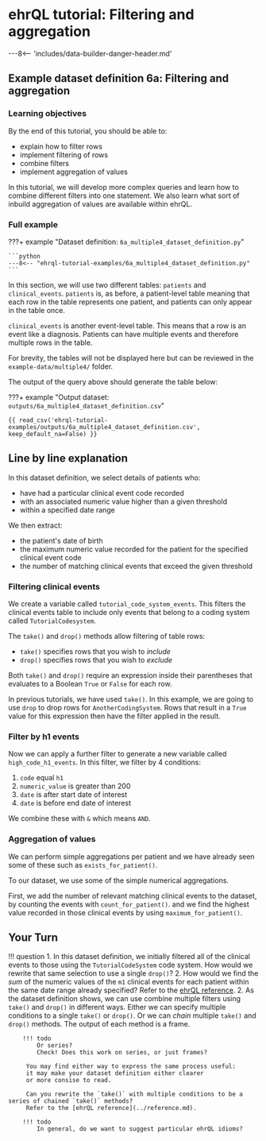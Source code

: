 # ehrQL tutorial: Filtering and aggregation

---8<-- 'includes/data-builder-danger-header.md'

## Example dataset definition 6a: Filtering and aggregation

### Learning objectives

By the end of this tutorial, you should be able to:

* explain how to filter rows
* implement filtering of rows
* combine filters
* implement aggregation of values

In this tutorial, we will develop more complex queries
and learn how to combine different filters into one statement.
We also learn what sort of inbuild aggregation of values are available within ehrQL.

### Full example

???+ example "Dataset definition: `6a_multiple4_dataset_definition.py`"

    ```python
    ---8<-- "ehrql-tutorial-examples/6a_multiple4_dataset_definition.py"
    ```

In this section, we will use two different tables: `patients` and `clinical_events`.
`patients` is, as before, a patient-level table
meaning that each row in the table represents one patient,
and patients can only appear in the table once.

`clinical_events` is another event-level table.
This means that a row is an event like a diagnosis.
Patients can have multiple events and therefore multiple rows in the table.

For brevity, the tables will not be displayed here but can be reviewed in the `example-data/multiple4/` folder.

The output of the query above should generate the table below:

???+ example "Output dataset: `outputs/6a_multiple4_dataset_definition.csv`"

    {{ read_csv('ehrql-tutorial-examples/outputs/6a_multiple4_dataset_definition.csv', keep_default_na=False) }}

## Line by line explanation

In this dataset definition, we select details of patients who:

* have had a particular clinical event code recorded
* with an associated numeric value higher than a given threshold
* within a specified date range

We then extract:

* the patient's date of birth
* the maximum numeric value recorded for the patient for the specified clinical event code
* the number of matching clinical events that exceed the given threshold

### Filtering clinical events

We create a variable called `tutorial_code_system_events`.
This filters the clinical events table to include only events
that belong to a coding system called `TutorialCodesystem`.

The `take()` and `drop()` methods allow filtering of table rows:

* `take()` specifies rows that you wish to *include*
* `drop()` specifies rows that you wish to *exclude*

Both `take()` and `drop()` require an expression inside their parentheses
that evaluates to a Boolean `True` or `False` for each row.

In previous tutorials, we have used `take()`.
In this example,
we are going to use `drop` to drop rows for `AnotherCodingSystem`.
Rows that result in a `True` value for this expression then have the filter applied in the result.

### Filter by h1 events

Now we can apply a further filter to generate a new variable called `high_code_h1_events`.
In this filter, we filter by 4 conditions:

1. `code` equal `h1`
2. `numeric_value` is greater than 200
3. `date` is after start date of interest
4. `date` is before end date of interest

We combine these with `&` which means `AND`.

### Aggregation of values

We can perform simple aggregations per patient
and we have already seen some of these such as `exists_for_patient()`.

To our dataset, we use some of the simple numerical aggregations.

First, we add the number of relevant matching clinical events to the dataset,
by counting the events with `count_for_patient()`.
and we find the highest value recorded in those clinical events
by using `maximum_for_patient()`.

## Your Turn

!!! question
    1. In this dataset definition,
       we initially filtered all of the clinical events to those using the `TutorialCodeSystem` code system.
       How would we rewrite that same selection to use a single `drop()`?
    2. How would we find the *sum* of the numeric values of the `m1` clinical events
       for each patient within the same date range already specified?
       Refer to the [ehrQL reference](../reference.md).
    2. As the dataset definition shows,
       we can use combine multiple filters using `take()` and `drop()`
       in different ways.
       Either we can specify multiple conditions to a single `take()` or
       `drop()`.
       Or we can *chain* multiple `take()` and `drop()` methods.
       The output of each method is a frame.

        !!! todo
            Or series?
            Check! Does this work on series, or just frames?

         You may find either way to express the same process useful:
         it may make your dataset definition either clearer
         or more consise to read.

         Can you rewrite the `take()` with multiple conditions to be a series of chained `take()` methods?
         Refer to the [ehrQL reference](../reference.md).

        !!! todo
            In general, do we want to suggest particular ehrQL idioms?
